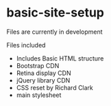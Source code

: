 # basic-site-setup

Files are currently in development

Files included
- Includes Basic HTML structure
- Bootstrap CDN
- Retina display CDN
- jQuery library CDN
- CSS reset by Richard Clark
- main stylesheet
